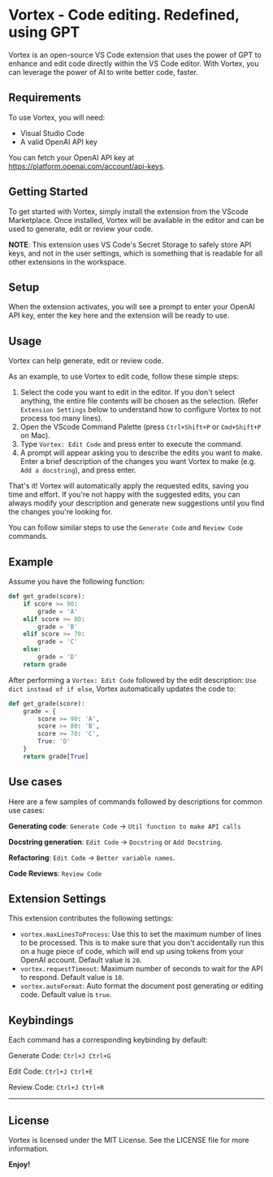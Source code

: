 # Vortex - Code editing. Redefined, using GPT

Vortex is an open-source VS Code extension that uses the power of GPT to enhance and edit code directly within the VS Code editor. With Vortex, you can leverage the power of AI to write better code, faster.

## Requirements

To use Vortex, you will need:

- Visual Studio Code
- A valid OpenAI API key

You can fetch your OpenAI API key at https://platform.openai.com/account/api-keys.

## Getting Started

To get started with Vortex, simply install the extension from the VScode Marketplace. Once installed, Vortex will be available in the editor and can be used to generate, edit or review your code.

**NOTE**: This extension uses VS Code's Secret Storage to safely store API keys, and not in the user settings, which is something that is readable for all other extensions in the workspace.

## Setup

When the extension activates, you will see a prompt to enter your OpenAI API key, enter the key here and the extension will be ready to use.

## Usage

Vortex can help generate, edit or review code.

As an example, to use Vortex to edit code, follow these simple steps:

1. Select the code you want to edit in the editor. If you don't select anything, the entire file contents will be chosen as the selection. (Refer `Extension Settings` below to understand how to configure Vortex to not process too many lines).
2. Open the VScode Command Palette (press `Ctrl+Shift+P` or `Cmd+Shift+P` on Mac).
3. Type `Vortex: Edit Code` and press enter to execute the command.
4. A prompt will appear asking you to describe the edits you want to make. Enter a brief description of the changes you want Vortex to make (e.g. `Add a docstring`), and press enter.

That's it! Vortex will automatically apply the requested edits, saving you time and effort. If you're not happy with the suggested edits, you can always modify your description and generate new suggestions until you find the changes you're looking for.

You can follow similar steps to use the `Generate Code` and `Review Code` commands.

## Example

Assume you have the following function:

```python
def get_grade(score):
    if score >= 90:
        grade = 'A'
    elif score >= 80:
        grade = 'B'
    elif score >= 70:
        grade = 'C'
    else:
        grade = 'D'
    return grade
```

After performing a `Vortex: Edit Code` followed by the edit description: `Use dict instead of if else`, Vortex automatically updates the code to:

```python
def get_grade(score):
    grade = {
        score >= 90: 'A',
        score >= 80: 'B',
        score >= 70: 'C',
        True: 'D'
    }
    return grade[True]
```

## Use cases

Here are a few samples of commands followed by descriptions for common use cases:

**Generating code**: `Generate Code` -> `Util function to make API calls`

**Docstring generation**: `Edit Code` -> `Docstring` or `Add Docstring`.

**Refactoring**: `Edit Code` -> `Better variable names`.

**Code Reviews**: `Review Code`

## Extension Settings

This extension contributes the following settings:

- `vortex.maxLinesToProcess`: Use this to set the maximum number of lines to be processed. This is to make sure that you don't accidentally run this on a huge piece of code, which will end up using tokens from your OpenAI account. Default value is `20`.
- `vortex.requestTimeout`: Maximum number of seconds to wait for the API to respond. Default value is `10`.
- `vortex.autoFormat`: Auto format the document post generating or editing code. Default value is `true`.

## Keybindings

Each command has a corresponding keybinding by default:

Generate Code: `Ctrl+J Ctrl+G`

Edit Code: `Ctrl+J Ctrl+E`

Review Code: `Ctrl+J Ctrl+R`

---

## License

Vortex is licensed under the MIT License. See the LICENSE file for more information.

**Enjoy!**
